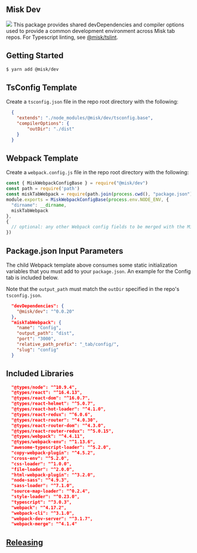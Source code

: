 Misk Dev
---
![](https://raw.githubusercontent.com/square/misk/master/misk.png)
This package provides shared devDependencies and compiler options used to provide a common development environment across Misk tab repos. For Typescript linting, see [@misk/tslint](https://www.npmjs.com/package/@misk/tslint).

Getting Started
---
```bash
$ yarn add @misk/dev
```

TsConfig Template
---
Create a `tsconfig.json` file in the repo root directory with the following:

```JSON
  {
    "extends": "./node_modules/@misk/dev/tsconfig.base",
    "compilerOptions": {
        "outDir": "./dist"
    }
  }
```

Webpack Template
---
Create a `webpack.config.js` file in the repo root directory with the following:

```Javascript
const { MiskWebpackConfigBase } = require("@misk/dev")
const path = require('path')
const miskTabWebpack = require(path.join(process.cwd(), "package.json")).miskTabWebpack
module.exports = MiskWebpackConfigBase(process.env.NODE_ENV, {
  "dirname": __dirname,
  miskTabWebpack
},
{
  // optional: any other Webpack config fields to be merged with the Misk Webpack Base Config
})
```

Package.json Input Parameters
---
The child Webpack template above consumes some static initialization variables that you must add to your `package.json`. An example for the Config tab is included below.

Note that the `output_path` must match the `outDir` specified in the repo's `tsconfig.json`.

```JSON
  "devDependencies": {
    "@misk/dev": "^0.0.20"
  },
  "miskTabWebpack": {
    "name": "Config",
    "output_path": "dist",
    "port": "3000",
    "relative_path_prefix": "_tab/config/",
    "slug": "config"
  }
```

Included Libraries
---
```JSON
  "@types/node": "^10.9.4",
  "@types/react": "^16.4.13",
  "@types/react-dom": "^16.0.7",
  "@types/react-helmet": "^5.0.7",
  "@types/react-hot-loader": "^4.1.0",
  "@types/react-redux": "^6.0.6",
  "@types/react-router": "^4.0.30",
  "@types/react-router-dom": "^4.3.0",
  "@types/react-router-redux": "^5.0.15",
  "@types/webpack": "^4.4.11",
  "@types/webpack-env": "^1.13.6",
  "awesome-typescript-loader": "^5.2.0",
  "copy-webpack-plugin": "^4.5.2",
  "cross-env": "^5.2.0",
  "css-loader": "^1.0.0",
  "file-loader": "^2.0.0",
  "html-webpack-plugin": "^3.2.0",
  "node-sass": "^4.9.3",
  "sass-loader": "^7.1.0",
  "source-map-loader": "^0.2.4",
  "style-loader": "^0.23.0",
  "typescript": "^3.0.3",
  "webpack": "^4.17.2",
  "webpack-cli": "^3.1.0",
  "webpack-dev-server": "^3.1.7",
  "webpack-merge": "^4.1.4"
```

[Releasing](https://github.com/square/misk/blob/master/misk/web/%40misk/RELEASING.md)
---